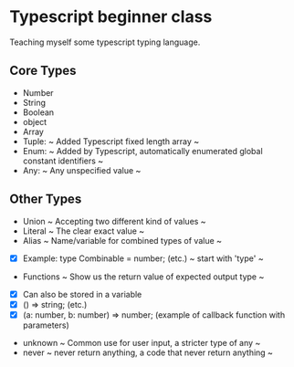 # Typescript beginner class

Teaching myself some typescript typing language.

## Core Types

- Number
- String
- Boolean
- object
- Array
- Tuple: ~ Added Typescript fixed length array ~
- Enum: ~ Added by Typescript, automatically enumerated global constant identifiers ~
- Any: ~ Any unspecified value ~

## Other Types

- Union ~ Accepting two different kind of values ~
- Literal ~ The clear exact value ~
- Alias ~ Name/variable for combined types of value ~
- [x] Example: type Combinable = number; (etc.) ~ start with 'type' ~
- Functions ~ Show us the return value of expected output type ~
- [x] Can also be stored in a variable
- [x] () => string; (etc.)
- [x] (a: number, b: number) => number; (example of callback function with parameters)
- unknown ~ Common use for user input, a stricter type of any ~
- never ~ never return anything, a code that never return anything ~
